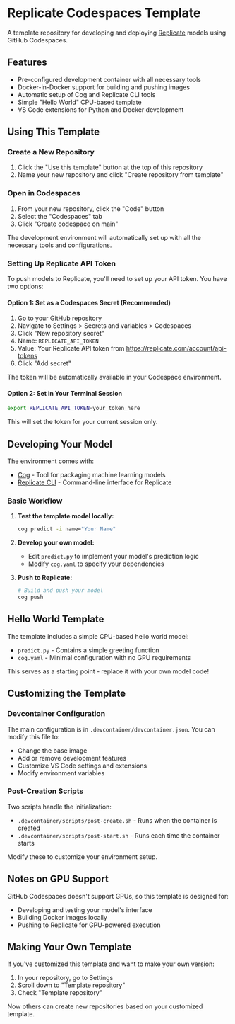 # Replicate Codespaces Template

A template repository for developing and deploying [Replicate](https://replicate.com/) models using GitHub Codespaces.

## Features

- Pre-configured development container with all necessary tools
- Docker-in-Docker support for building and pushing images
- Automatic setup of Cog and Replicate CLI tools
- Simple "Hello World" CPU-based template
- VS Code extensions for Python and Docker development

## Using This Template

### Create a New Repository

1. Click the "Use this template" button at the top of this repository
2. Name your new repository and click "Create repository from template"

### Open in Codespaces

1. From your new repository, click the "Code" button
2. Select the "Codespaces" tab
3. Click "Create codespace on main"

The development environment will automatically set up with all the necessary tools and configurations.

### Setting Up Replicate API Token

To push models to Replicate, you'll need to set up your API token. You have two options:

#### Option 1: Set as a Codespaces Secret (Recommended)

1. Go to your GitHub repository
2. Navigate to Settings > Secrets and variables > Codespaces
3. Click "New repository secret"
4. Name: `REPLICATE_API_TOKEN`
5. Value: Your Replicate API token from https://replicate.com/account/api-tokens
6. Click "Add secret"

The token will be automatically available in your Codespace environment.

#### Option 2: Set in Your Terminal Session

```bash
export REPLICATE_API_TOKEN=your_token_here
```

This will set the token for your current session only.

## Developing Your Model

The environment comes with:

- [Cog](https://github.com/replicate/cog) - Tool for packaging machine learning models
- [Replicate CLI](https://github.com/replicate/cli) - Command-line interface for Replicate

### Basic Workflow

1. **Test the template model locally:**
   ```bash
   cog predict -i name="Your Name"
   ```

2. **Develop your own model:**
   - Edit `predict.py` to implement your model's prediction logic
   - Modify `cog.yaml` to specify your dependencies

3. **Push to Replicate:**
   ```bash
   # Build and push your model
   cog push
   ```

## Hello World Template

The template includes a simple CPU-based hello world model:

- `predict.py` - Contains a simple greeting function
- `cog.yaml` - Minimal configuration with no GPU requirements

This serves as a starting point - replace it with your own model code!

## Customizing the Template

### Devcontainer Configuration

The main configuration is in `.devcontainer/devcontainer.json`. You can modify this file to:

- Change the base image
- Add or remove development features
- Customize VS Code settings and extensions
- Modify environment variables

### Post-Creation Scripts

Two scripts handle the initialization:

- `.devcontainer/scripts/post-create.sh` - Runs when the container is created
- `.devcontainer/scripts/post-start.sh` - Runs each time the container starts

Modify these to customize your environment setup.

## Notes on GPU Support

GitHub Codespaces doesn't support GPUs, so this template is designed for:

- Developing and testing your model's interface
- Building Docker images locally
- Pushing to Replicate for GPU-powered execution

## Making Your Own Template

If you've customized this template and want to make your own version:

1. In your repository, go to Settings
2. Scroll down to "Template repository"
3. Check "Template repository"

Now others can create new repositories based on your customized template.

